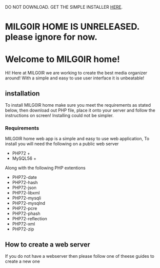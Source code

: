 DO NOT DOWNLOAD. GET THE SIMPLE INSTALLER [HERE](https://github.com/MILG0IR/MILG0IR-home/raw/master/install.php).

# MILG0IR HOME IS UNRELEASED. please ignore for now.

# Welcome to MILG0IR home!

Hi! Here at MILG0IR we are working to create the best media organizer around! With a simple and easy to use user interface it is unbeatable!


## installation
To install MILG0IR home make sure you meet the requirements as stated below, then download out PHP file, place it onto your server and follow the instructions on screen! Installing could not be simpler. 

### Requirements
MILG0IR home web app is a simple and easy to use web application, To install you will need the following on a public web server
 - PHP72 +
 - MySQL56 +

Along with the following PHP extentions
 - PHP72-date
 - PHP72-hash
 - PHP72-json
 - PHP72-libxml
 - PHP72-mysqli
 - PHP72-mysqlnd
 - PHP72-pcre
 - PHP72-phash
 - PHP72-reflection
 - PHP72-xml
 - PHP72-zip
## How to create a web server
If you do not have a webserver then please follow one of theese guides to create a new one
